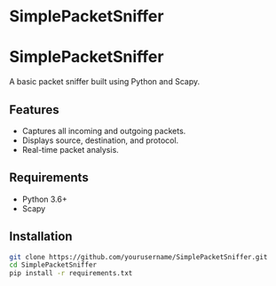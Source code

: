 # SimplePacketSniffer

# SimplePacketSniffer

A basic packet sniffer built using Python and Scapy.

## Features

- Captures all incoming and outgoing packets.
- Displays source, destination, and protocol.
- Real-time packet analysis.

## Requirements

- Python 3.6+
- Scapy

## Installation

```bash
git clone https://github.com/yourusername/SimplePacketSniffer.git
cd SimplePacketSniffer
pip install -r requirements.txt

```

